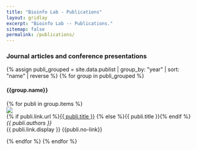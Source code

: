 ```yaml
---
title: "Bioinfo Lab - Publications"
layout: gridlay
excerpt: "Bioinfo Lab -- Publications."
sitemap: false
permalink: /publications/
---
```


### Journal articles and conference presentations

<!--
{% assign number_printed = 0 %}
{% for publi in site.data.publist %}

{% assign even_odd = number_printed | modulo: 2 %}
{% if publi.highlight == 1 %}

{% if even_odd == 0 %}
<div class="row">
{% endif %}

<div class="col-sm-6 clearfix">
 <div class="well">
  <pubtit>{{ publi.title }}</pubtit>
  <img src="{{ site.url }}{{ site.baseurl }}/images/pubpic/{{ publi.image }}" class="img-responsive" width="33%" style="float: left" />
  <p>{{ publi.description }}</p>
  <p><em>{{ publi.authors }}</em></p>
  <p><strong><a href="{{ publi.link.url }}">{{ publi.link.display }}</a></strong></p>
  <p class="text-danger"><strong> {{ publi.news1 }}</strong></p>
  <p> {{ publi.news2 }}</p>
 </div>
</div>

{% assign number_printed = number_printed | plus: 1 %}

{% if even_odd == 1 %}
</div>
{% endif %}

{% endif %}
{% endfor %}

{% assign even_odd = number_printed | modulo: 2 %}
{% if even_odd == 1 %}
</div>
{% endif %}

<p> &nbsp; </p>

## Full List of publications
-->

{% assign publi_grouped = site.data.publist | group_by: "year" | sort: "name" | reverse %}
{% for group in publi_grouped %}
<h4>{{group.name}}</h4>
{% for publi in group.items %}

<div class="row flex">
<div class="col-auto flex pub-pic">
<img src="{{ site.url }}{{ site.baseurl }}/images/pubpic/{{ publi.image }}" class="pub-img" />
</div>
<div class="col-sm-10 flex pub-text">
{% if publi.link.url %}<a href="{{ publi.link.url }}" target="_blank">{{ publi.title }}</a> {% else %}{{ publi.title }}{% endif %}
<br /><em>{{ publi.authors }} </em><br />{{ publi.link.display }}
{{publi.no-link}}
</div>
</div>

{% endfor %}
{% endfor %}
